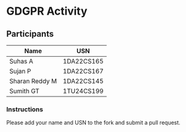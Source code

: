 # GDGPR Activity

## Participants

| Name   | USN        |
|--------|------------|
| Suhas A| 1DA22CS165 |
| Sujan P| 1DA22CS167 |
| Sharan Reddy M| 1DA22CS145|
| Sumith GT | 1TU24CS199 |

### Instructions
Please add your name and USN to the fork and submit a pull request.

